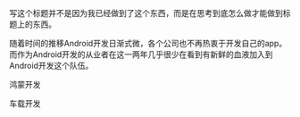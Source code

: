 写这个标题并不是因为我已经做到了这个东西，而是在思考到底怎么做才能做到标题上的东西。

随着时间的推移Android开发日渐式微，各个公司也不再热衷于开发自己的app。而作为Android开发的从业者在这一两年几乎很少在看到有新鲜的血液加入到Android开发这个队伍。

鸿蒙开发

车载开发